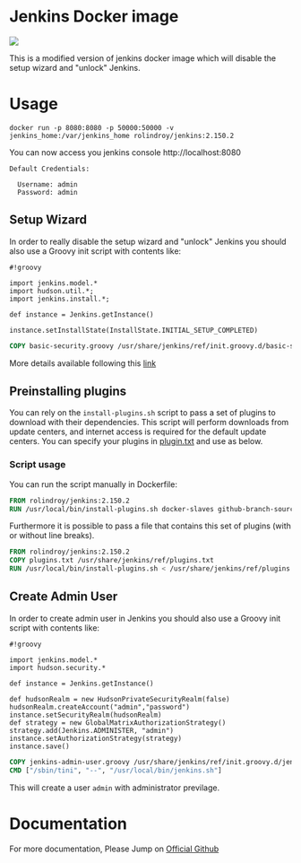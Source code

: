 # Jenkins Docker image

<img src="https://jenkins.io/sites/default/files/jenkins_logo.png"/>

This is a modified version of jenkins docker image which will disable the setup wizard and "unlock" Jenkins.

# Usage

```
docker run -p 8080:8080 -p 50000:50000 -v jenkins_home:/var/jenkins_home rolindroy/jenkins:2.150.2
```
You can now access you jenkins console http://localhost:8080

```
Default Credentials:

  Username: admin
  Password: admin
```
  
## Setup Wizard

In order to really disable the setup wizard and "unlock" Jenkins you should also use a Groovy init script with contents like:
```
#!groovy

import jenkins.model.*
import hudson.util.*;
import jenkins.install.*;

def instance = Jenkins.getInstance()

instance.setInstallState(InstallState.INITIAL_SETUP_COMPLETED)
```

```Dockerfile
COPY basic-security.groovy /usr/share/jenkins/ref/init.groovy.d/basic-security.groovy
```
More details available following this [link](https://riptutorial.com/jenkins/example/24925/disable-setup-wizard)
## Preinstalling plugins
You can rely on the `install-plugins.sh` script to pass a set of plugins to download with their dependencies.
This script will perform downloads from update centers, and internet access is required for the default update centers.
You can specify your plugins in [plugin.txt](https://github.com/rolindroy/dockerhub-autobuild-jenkins/blob/master/plugin.txt) and use as below.


### Script usage

You can run the script manually in Dockerfile:

```Dockerfile
FROM rolindroy/jenkins:2.150.2
RUN /usr/local/bin/install-plugins.sh docker-slaves github-branch-source:1.8
```

Furthermore it is possible to pass a file that contains this set of plugins (with or without line breaks).

```Dockerfile
FROM rolindroy/jenkins:2.150.2
COPY plugins.txt /usr/share/jenkins/ref/plugins.txt
RUN /usr/local/bin/install-plugins.sh < /usr/share/jenkins/ref/plugins.txt
```
## Create Admin User

In order to create admin user in Jenkins you should also use a Groovy init script with contents like:
```
#!groovy

import jenkins.model.*
import hudson.security.*

def instance = Jenkins.getInstance()

def hudsonRealm = new HudsonPrivateSecurityRealm(false)
hudsonRealm.createAccount("admin","password")
instance.setSecurityRealm(hudsonRealm)
def strategy = new GlobalMatrixAuthorizationStrategy()
strategy.add(Jenkins.ADMINISTER, "admin")
instance.setAuthorizationStrategy(strategy)
instance.save()

```

```Dockerfile
COPY jenkins-admin-user.groovy /usr/share/jenkins/ref/init.groovy.d/jenkins-admin-user.groovy
CMD ["/sbin/tini", "--", "/usr/local/bin/jenkins.sh"]
```
This will create a user `admin` with administrator previlage.

# Documentation

For more documentation, Please Jump on [Official Github](https://github.com/jenkinsci/docker/blob/master/README.md)
